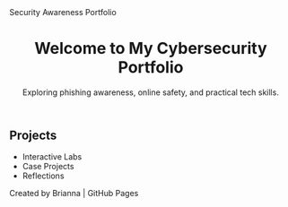 <!DOCTYPE html>
<html>
<head>
  Security Awareness Portfolio
  <link rel="stylesheet" href="style.css">
</head>
<body>
  <header>
    <h1>Welcome to My Cybersecurity Portfolio</h1>
    <p>Exploring phishing awareness, online safety, and practical tech skills.</p>
  </header>

  <section>
    <h2>Projects</h2>
    <ul>
       <li>Interactive Labs</a></li>
       <li>Case Projects</a></li>
      <li>Reflections</a></li>
    </ul>
  </section>

  <footer>
    <p>Created by Brianna | GitHub Pages</p>
  </footer>
</body>
</html>
